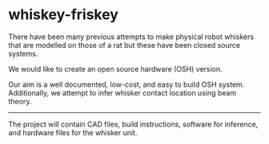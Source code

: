 # whiskey-friskey

There have been many previous attempts to make physical robot whiskers that are modelled on those of a rat but these have been closed source systems.

We would like to create an open source hardware (OSH) version.

Our aim is a well documented, low-cost, and easy to build OSH system. Additionally, we attempt to infer whisker contact location using beam theory.

---

The project will contain CAD files, build instructions, software for inference, and hardware files for the whisker unit.